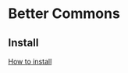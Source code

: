 # Better Commons

## Install
[How to install](https://github.com/uurha/BetterPluginCollection/wiki/How-to-install)
